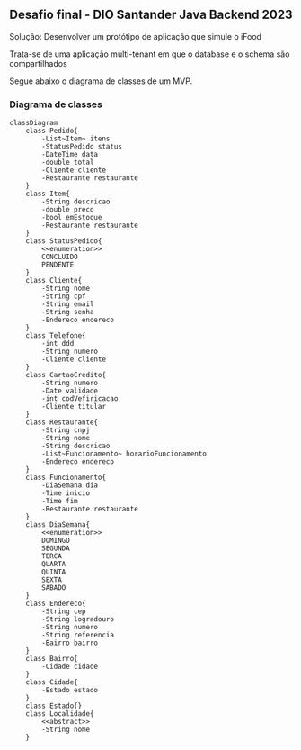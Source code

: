 ## Desafio final - DIO Santander Java Backend 2023

Solução: Desenvolver um protótipo de aplicação que simule o iFood

Trata-se de uma aplicação multi-tenant em que o database e o schema são compartilhados

Segue abaixo o diagrama de classes de um MVP.

### Diagrama de classes
```mermaid
classDiagram
    class Pedido{
        -List~Item~ itens
        -StatusPedido status
        -DateTime data
        -double total
        -Cliente cliente
        -Restaurante restaurante
    }
    class Item{
        -String descricao
        -double preco
        -bool emEstoque
        -Restaurante restaurante
    }
    class StatusPedido{
        <<enumeration>>
        CONCLUIDO
        PENDENTE
    }
    class Cliente{
        -String nome
        -String cpf
        -String email
        -String senha
        -Endereco endereco
    }
    class Telefone{
        -int ddd
        -String numero
        -Cliente cliente
    }
    class CartaoCredito{
        -String numero
        -Date validade
        -int codVefiricacao
        -Cliente titular
    }
    class Restaurante{
        -String cnpj
        -String nome
        -String descricao
        -List~Funcionamento~ horarioFuncionamento
        -Endereco endereco
    }
    class Funcionamento{
        -DiaSemana dia
        -Time inicio
        -Time fim
        -Restaurante restaurante
    }
    class DiaSemana{
        <<enumeration>>
        DOMINGO
        SEGUNDA
        TERCA
        QUARTA
        QUINTA
        SEXTA
        SABADO
    }
    class Endereco{
        -String cep
        -String logradouro
        -String numero
        -String referencia
        -Bairro bairro
    }
    class Bairro{
        -Cidade cidade
    }
    class Cidade{
        -Estado estado
    }
    class Estado{}
    class Localidade{
        <<abstract>>
        -String nome
    }
```